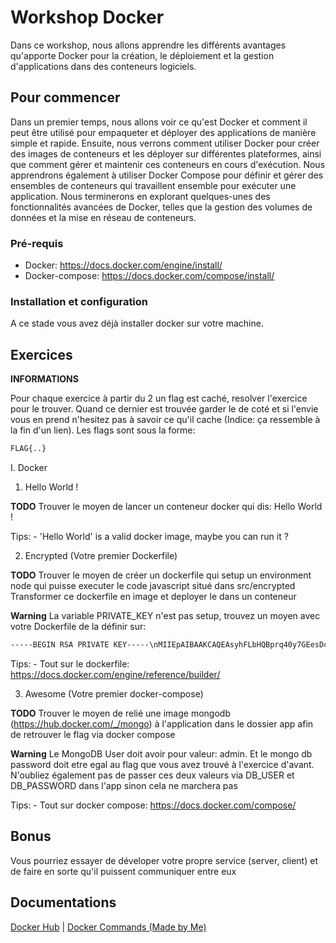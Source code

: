 # Workshop Docker
Dans ce workshop, nous allons apprendre les différents avantages qu'apporte Docker pour la création, le déploiement et la gestion d'applications dans des conteneurs logiciels.

## Pour commencer
Dans un premier temps, nous allons voir ce qu'est Docker et comment il peut être utilisé pour empaqueter et déployer des applications de manière simple et rapide. Ensuite, nous verrons comment utiliser Docker pour créer des images de conteneurs et les déployer sur différentes plateformes, ainsi que comment gérer et maintenir ces conteneurs en cours d'exécution. Nous apprendrons également à utiliser Docker Compose pour définir et gérer des ensembles de conteneurs qui travaillent ensemble pour exécuter une application. Nous terminerons en explorant quelques-unes des fonctionnalités avancées de Docker, telles que la gestion des volumes de données et la mise en réseau de conteneurs.

### Pré-requis

- Docker:           https://docs.docker.com/engine/install/
- Docker-compose:   https://docs.docker.com/compose/install/

### Installation et configuration

A ce stade vous avez déjà installer docker sur votre machine.

## Exercices

**INFORMATIONS**

Pour chaque exercice à partir du 2 un flag est caché, resolver l'exercice pour le trouver.
Quand ce dernier est trouvée garder le de coté et si l'envie vous en prend n'hesitez pas
à savoir ce qu'il cache (Indice: ça ressemble à la fin d'un lien). Les flags sont sous la forme:

```bash
FLAG{..}
```

I. Docker

1. Hello World !

**TODO**
Trouver le moyen de lancer un conteneur docker qui dis: Hello World !

Tips:
    - 'Hello World' is a valid docker image, maybe you can run it ?

2. Encrypted (Votre premier Dockerfile)

**TODO**
Trouver le moyen de créer un dockerfile qui setup un environment node qui puisse executer le code javascript situé dans src/encrypted
Transformer ce dockerfile en image et deployer le dans un conteneur

**Warning**
La variable PRIVATE_KEY n'est pas setup, trouvez un moyen avec votre Dockerfile de la définir sur:

```bash
-----BEGIN RSA PRIVATE KEY-----\nMIIEpAIBAAKCAQEAsyhFLbHQBprq40y7GEesDc9k3oM7LipzcKj+Mek8cJTF3C1G\n3v3SijFbe+ns/47R8zxl2YUJii1XN3gdvtbuZvvT0jCZ4u3COR06yoGWKXCnZNF9\nDlVr+NOAQUq59c1Ye6oUufVQgVfY+ZfZHpiJdygz+2bvnE3uD4hEKKvhHR3kIKmP\n8RQUNo5YYFHAIDaVJJull4zac9n532oEtvmEyQK2ENfHpRC549xrEFKkF2Ns+Vvo\n+RwA433zBH6bub+qLaRhWK5ANkUrw0702VIbfUyS4KvaQpud2YTfSmQNWa1juN6k\nS3XYFj6c8/fLnhp3mNPrUY3CIjzV3ODkVe5o3QIDAQABAoIBABPjNYK0CV6iVc6z\nltVEJ4JE8nKM6MXgKn5oFAegV3g725bsY8CfNn7mqbwgpJFd3kp8+uVhkkSHcfYT\nXGHx4/cEn2fmwz5gnD3Q09Tk+7FP8xUK+DHeI6U0fTlCPVBe4iKgJ7rY0334LXrP\nc2elESVsDhErRQ/5yqJowwAszEl59z+n5mOICxyALqdiktgKxM9+E5RM4McFUdcn\nNpjIPUk65n5MbT5qMxq2toMnvSl1kg4Bxa8pmSVWlRBJAauMzs1IkE55aiQ2BN0Y\nL44aF/tFl5gYlyC/n16lrbdbQBZH+/A1boOfN9YSRjv4cM7NOIuIMPXrX55KrsPZ\n+ngHz2ECgYEA6Tzbe5rQj9mwjF5W50N74x8bEsoYpFsqnoh3vlMYqN4V/Rt65NVp\nz165kEqOHYbmDQ8NBbB8RXHn+XeE5LkUX589iGaq8nhr0O/vxE02XqPBmy+3rj8T\nKmy0phjAFJb3dUjX5lzpT2fa0PsLODY/FGIgn0DJRGO6SyPYHNQS72kCgYEAxKRI\nmyGADgDENYUEBfzw20D5wwiOLZWRPWmPOgn56UXht9NNfULhYcdVRcBx/wtqErC1\nuJEIcZ6RI8g7NAJyadYIoC8lYVHiL0H4GSLw1uB0c4hE0TbY7Ik+kDcPkGgPsNmd\nkl2vbN8obBLerxdF7Xre6gZpBBuJ//0rUtr7M1UCgYAaphltxgKObRD++Mh1JADD\nsoolW3H1VXVJJ86GsHfg038vrDQecUPlra0GD36tYPxoAZA7Vi7cwGcA2ecVOxBY\n3JjrPM/LZHbtKHz8sNXFenBkis8x2YMXFdSOJcXMlHMxs2D3sSX3LKaTuhtOEOSk\nL5IKoBxe9AYVD8Nhh9miAQKBgQCHlQpmxANqJEck67DpfAyJ8FQFkKmPbpf08wqJ\nJwXEPKW0PKIqIuoJpAn8jQNMqg8aEfNJ7d4XkRBbzpxbcPB4XtYVtEwevPmqQd8R\nXdEXJy3D1wo0ApAxDzQu9XfqxoVDF9iYabYh6AAT/DLEINTbOCPo0kCoT2CoO2Qa\nvdgD/QKBgQCDdkvc7qpoUPtC4MoKcssBcrLg/dBOP++MwCd5O8kR7U7GH9tM4E3I\nkSUYDCMA45sDnId3Pt5H2AqgvwRy67UioNGxS2rXYRWUK3UQn0XmmXmbyugAWOQ0\nmvL9dtUH8W6ZmiDiv+nMSfVGV0AlN+jE6KmZfAzQxwYgvkD2WzTikQ==\n-----END RSA PRIVATE KEY-----\n
```

Tips:
    - Tout sur le dockerfile: https://docs.docker.com/engine/reference/builder/

3. Awesome (Votre premier docker-compose)

**TODO**
Trouver le moyen de relié une image mongodb (https://hub.docker.com/_/mongo) à l'application dans le dossier app afin de retrouver le flag via docker compose

**Warning**
Le MongoDB User doit avoir pour valeur: admin. Et le mongo db password doit etre egal au flag que vous avez trouvé à l'exercice d'avant.
N'oubliez également pas de passer ces deux valeurs via DB_USER et DB_PASSWORD dans l'app sinon cela ne marchera pas

Tips:
    - Tout sur docker compose: https://docs.docker.com/compose/

## Bonus

Vous pourriez essayer de déveloper votre propre service (server, client) et de faire en sorte qu'il puissent communiquer entre eux

## Documentations

[Docker Hub](https://hub.docker.com) | [Docker Commands (Made by Me)](https://bit.ly/3WuAfce)